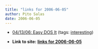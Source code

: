 ```yaml
---
title: "links for 2006-06-05"
author: Pito Salas
date: 2006-06-05
---
```


  * [04/13/06: Easy DOS It](<http://www.pbs.org/cringely/rss1/redir/cringely/pulpit/pulpit20060413.html>) (tags: [interesting](<http://del.icio.us/pitosalas/interesting>))
>>


* **Link to site:** **[links for 2006-06-05](None)**
